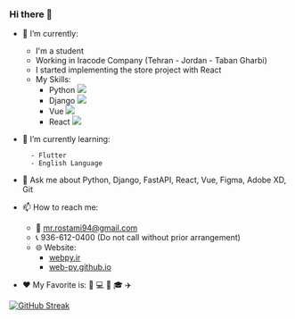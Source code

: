 ### Hi there 👋

- 🔭 I’m currently:

    - I'm a student
    - Working in Iracode Company (Tehran - Jordan - Taban Gharbi)
    - I started implementing the store project with React
    - My Skills:
        - Python ![](https://geps.dev/progress/98?dangerColor=336bff&warningColor=336bff&successColor=336bff)
        - Django ![](https://geps.dev/progress/86?dangerColor=BA86DE&warningColor=BA86DE&successColor=BA86DE)
        - Vue ![](https://geps.dev/progress/91?dangerColor=86DE86&warningColor=86DE86&successColor=86DE86)
        - React ![](https://geps.dev/progress/83?dangerColor=FF5733&warningColor=FF5733&successColor=FF5733)


- 🌱 I’m currently learning:

        - Flutter 
        - English Language


- 💬 Ask me about Python, Django, FastAPI, React, Vue, Figma, Adobe XD, Git

- 📫 How to reach me: 

    - :email: mr.rostami94@gmail.com
    - :telephone_receiver: 936-612-0400 (Do not call without prior arrangement)
    - :globe_with_meridians: Website:
        - [webpy.ir](https://webpy.ir) 
        - [web-py.github.io](https://web-py.github.io)


-  :heart: My Favorite is: :tea: :computer: :musical_note: :mortar_board: :airplane:




[![GitHub Streak](https://streak-stats.demolab.com/?user=DenverCoder1)](https://git.io/streak-stats)
